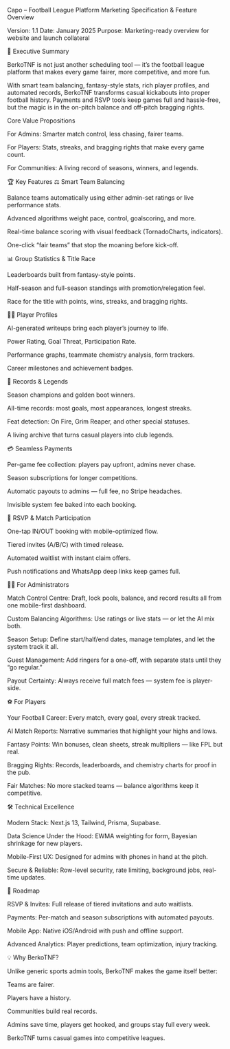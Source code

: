 Capo – Football League Platform
Marketing Specification & Feature Overview

Version: 1.1
Date: January 2025
Purpose: Marketing-ready overview for website and launch collateral

🎯 Executive Summary

BerkoTNF is not just another scheduling tool — it’s the football league platform that makes every game fairer, more competitive, and more fun.

With smart team balancing, fantasy-style stats, rich player profiles, and automated records, BerkoTNF transforms casual kickabouts into proper football history. Payments and RSVP tools keep games full and hassle-free, but the magic is in the on-pitch balance and off-pitch bragging rights.

Core Value Propositions

For Admins: Smarter match control, less chasing, fairer teams.

For Players: Stats, streaks, and bragging rights that make every game count.

For Communities: A living record of seasons, winners, and legends.

🏆 Key Features
⚖️ Smart Team Balancing

Balance teams automatically using either admin-set ratings or live performance stats.

Advanced algorithms weight pace, control, goalscoring, and more.

Real-time balance scoring with visual feedback (TornadoCharts, indicators).

One-click “fair teams” that stop the moaning before kick-off.

📊 Group Statistics & Title Race

Leaderboards built from fantasy-style points.

Half-season and full-season standings with promotion/relegation feel.

Race for the title with points, wins, streaks, and bragging rights.

🧑‍💻 Player Profiles

AI-generated writeups bring each player’s journey to life.

Power Rating, Goal Threat, Participation Rate.

Performance graphs, teammate chemistry analysis, form trackers.

Career milestones and achievement badges.

🏅 Records & Legends

Season champions and golden boot winners.

All-time records: most goals, most appearances, longest streaks.

Feat detection: On Fire, Grim Reaper, and other special statuses.

A living archive that turns casual players into club legends.

💳 Seamless Payments

Per-game fee collection: players pay upfront, admins never chase.

Season subscriptions for longer competitions.

Automatic payouts to admins — full fee, no Stripe headaches.

Invisible system fee baked into each booking.

📲 RSVP & Match Participation

One-tap IN/OUT booking with mobile-optimized flow.

Tiered invites (A/B/C) with timed release.

Automated waitlist with instant claim offers.

Push notifications and WhatsApp deep links keep games full.

👨‍💼 For Administrators

Match Control Centre: Draft, lock pools, balance, and record results all from one mobile-first dashboard.

Custom Balancing Algorithms: Use ratings or live stats — or let the AI mix both.

Season Setup: Define start/half/end dates, manage templates, and let the system track it all.

Guest Management: Add ringers for a one-off, with separate stats until they “go regular.”

Payout Certainty: Always receive full match fees — system fee is player-side.

⚽ For Players

Your Football Career: Every match, every goal, every streak tracked.

AI Match Reports: Narrative summaries that highlight your highs and lows.

Fantasy Points: Win bonuses, clean sheets, streak multipliers — like FPL but real.

Bragging Rights: Records, leaderboards, and chemistry charts for proof in the pub.

Fair Matches: No more stacked teams — balance algorithms keep it competitive.

🛠 Technical Excellence

Modern Stack: Next.js 13, Tailwind, Prisma, Supabase.

Data Science Under the Hood: EWMA weighting for form, Bayesian shrinkage for new players.

Mobile-First UX: Designed for admins with phones in hand at the pitch.

Secure & Reliable: Row-level security, rate limiting, background jobs, real-time updates.

🚀 Roadmap

RSVP & Invites: Full release of tiered invitations and auto waitlists.

Payments: Per-match and season subscriptions with automated payouts.

Mobile App: Native iOS/Android with push and offline support.

Advanced Analytics: Player predictions, team optimization, injury tracking.

💡 Why BerkoTNF?

Unlike generic sports admin tools, BerkoTNF makes the game itself better:

Teams are fairer.

Players have a history.

Communities build real records.

Admins save time, players get hooked, and groups stay full every week.

BerkoTNF turns casual games into competitive leagues.
